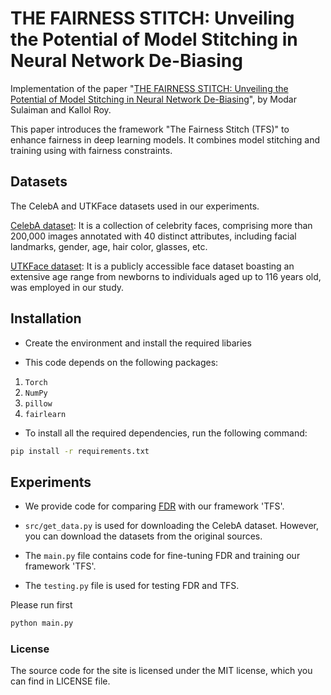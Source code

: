 <!-- # project_template  -->


# THE FAIRNESS STITCH: Unveiling the Potential of Model Stitching in Neural Network De-Biasing
Implementation of the paper "[THE FAIRNESS STITCH: Unveiling the Potential of Model Stitching in Neural Network De-Biasing](https://arxiv.org/abs/2311.03532)", by Modar Sulaiman and Kallol Roy.

This paper introduces the framework "The Fairness Stitch (TFS)" to enhance fairness in deep learning models. It combines model stitching and training using with fairness constraints. 




## Datasets
The CelebA and UTKFace datasets used in our experiments. 

[CelebA dataset](https://mmlab.ie.cuhk.edu.hk/projects/CelebA.html): It is a collection of celebrity faces, comprising more than 200,000 images annotated with 40 distinct attributes, including facial landmarks, gender, age, hair color, glasses, etc. 

[UTKFace dataset](https://susanqq.github.io/UTKFace/): It is a publicly accessible face dataset boasting an extensive age range from newborns to individuals aged up to 116 years old, was employed in our study.



## Installation

* Create the environment and install the required libaries

* This code depends on the following packages:

 1. `Torch`
 2. `NumPy`
 3. `pillow`
 4. `fairlearn`

* To install all the required dependencies, run the following command:
```sh
pip install -r requirements.txt
```


## Experiments

 - We provide code for comparing [FDR](https://arxiv.org/pdf/2304.03935.pdf) with our framework 'TFS'. 

 - `src/get_data.py` is used for downloading the CelebA dataset. However, you can download the datasets from the original sources.

 - The `main.py` file contains code for fine-tuning FDR and training our framework 'TFS'.

 - The `testing.py` file is used for testing FDR and TFS.

Please run first
```sh
python main.py

```


### License
The source code for the site is licensed under the MIT license, which you can find in LICENSE file.



